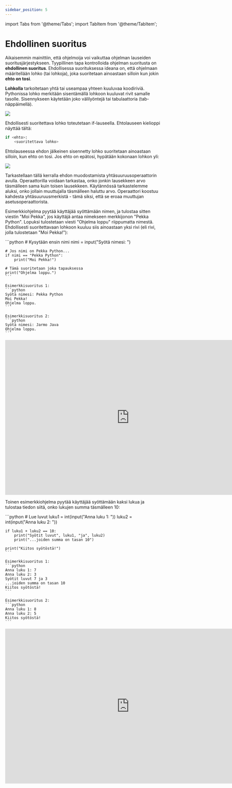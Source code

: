 ```yaml
---
sidebar_position: 5
---
```

import Tabs from '@theme/Tabs';
import TabItem from '@theme/TabItem';

# Ehdollinen suoritus

Aikaisemmin mainittiin, että ohjelmoija voi vaikuttaa ohjelman lauseiden suoritusjärjestykseen. Tyypillinen tapa kontrolloida ohjelman suoritusta on **ehdollinen suoritus**. Ehdollisessa suorituksessa ideana on, että ohjelmaan määritellään lohko (tai lohkoja), joka suoritetaan ainoastaan silloin kun jokin **ehto on tosi**.

**Lohkolla** tarkoitetaan yhtä tai useampaa yhteen kuuluvaa koodiriviä. Pythonissa lohko merkitään sisentämällä lohkoon kuuluvat rivit samalle tasolle. Sisennykseen käytetään joko välilyöntejä tai tabulaattoria (tab-näppäimellä).

![](/img/img-fi/w1-4.png)

Ehdollisesti suoritettava lohko toteutetaan if-lauseella. Ehtolauseen kielioppi näyttää tältä:

```python 
if <ehto>:
    <suoritettava lohko>
 ```

Ehtolauseessa ehdon jälkeinen sisennetty lohko suoritetaan ainoastaan silloin, kun ehto on tosi. Jos ehto on epätosi, hypätään kokonaan lohkon yli:

![](/img/img-fi/w1-5.png)

Tarkastellaan tällä kerralla ehdon muodostamista yhtäsuuruusoperaattorin avulla. Operaattorilla voidaan tarkastaa, onko jonkin lausekkeen arvo täsmälleen sama kuin toisen lausekkeen. Käytännössä tarkastelemme aluksi, onko jollain muuttujalla täsmälleen haluttu arvo. Operaattori koostuu kahdesta yhtäsuuruusmerkistä - tämä siksi, että se eroaa muuttujan asetusoperaattorista.

Esimerkkiohjelma pyytää käyttäjää syöttämään nimen, ja tulostaa sitten viestin "Moi Pekka", jos käyttäjä antaa nimekseen merkkijonon "Pekka Python". Lopuksi tulostetaan viesti "Ohjelma loppu" riippumatta nimestä. Ehdollisesti suoritettavaan lohkoon kuuluu siis ainoastaan yksi rivi (eli rivi, jolla tulostetaan "Moi Pekka!"):

<Tabs>
  <TabItem value="code" label="Koodiesimerkki" default>
    ```python 
    # Kysytään ensin nimi
    nimi = input("Syötä nimesi: ")

    # Jos nimi on Pekka Python...
    if nimi == "Pekka Python":
        print("Moi Pekka!")

    # Tämä suoritetaan joka tapauksessa
    print("Ohjelma loppu.")
    ```

    Esimerkkisuoritus 1:
    ```python 
    Syötä nimesi: Pekka Python
    Moi Pekka!
    Ohjelma loppu.
    ```

    Esimerkkisuoritus 2:
    ```python 
    Syötä nimesi: Jarmo Java
    Ohjelma loppu.
    ```
  </TabItem>
  <TabItem value="Visualisaatio" label="Visualisaatio">
    <iframe width="800" height="500" frameborder="0" src="https://pythontutor.com/iframe-embed.html#code=%23%20Kysyt%C3%A4%C3%A4n%20ensin%20nimi%0Animi%20%3D%20input%28%22Sy%C3%B6t%C3%A4%20nimesi%3A%20%22%29%0A%0A%23%20Jos%20nimi%20on%20Pekka%20Python...%0Aif%20nimi%20%3D%3D%20%22Pekka%20Python%22%3A%0A%20%20%20%20print%28%22Moi%20Pekka!%22%29%0A%0A%23%20T%C3%A4m%C3%A4%20suoritetaan%20joka%20tapauksessa%0Aprint%28%22Ohjelma%20loppu.%22%29&codeDivHeight=400&codeDivWidth=350&cumulative=false&curInstr=0&heapPrimitives=nevernest&origin=opt-frontend.js&py=3&rawInputLstJSON=%5B%5D&textReferences=false"> </iframe>
  </TabItem>
</Tabs>

Toinen esimerkkiohjelma pyytää käyttäjää syöttämään kaksi lukua ja tulostaa tiedon siitä, onko lukujen summa täsmälleen 10:

<Tabs>
  <TabItem value="code" label="Koodiesimerkki" default>
    ```python 
    # Lue luvut
    luku1 = int(input("Anna luku 1: "))
    luku2 = int(input("Anna luku 2: "))

    if luku1 + luku2 == 10:
        print("Syötit luvut", luku1, "ja", luku2)
        print("...joiden summa on tasan 10")

    print("Kiitos syötöstä!")
    ```

    Esimerkkisuoritus 1:
    ```python 
    Anna luku 1: 7
    Anna luku 2: 3
    Syötit luvut 7 ja 3
    ...joiden summa on tasan 10
    Kiitos syötöstä!
    ```

    Esimerkkisuoritus 2:
    ```python 
    Anna luku 1: 8
    Anna luku 2: 5
    Kiitos syötöstä!
    ```
  </TabItem>
  <TabItem value="Visualisaatio" label="Visualisaatio">
    <iframe width="800" height="500" frameborder="0" src="https://pythontutor.com/iframe-embed.html#code=%23%20Lue%20luvut%0Aluku1%20%3D%20int%28input%28%22Anna%20luku%201%3A%20%22%29%29%0Aluku2%20%3D%20int%28input%28%22Anna%20luku%202%3A%20%22%29%29%0A%0Aif%20luku1%20%2B%20luku2%20%3D%3D%2010%3A%0A%20%20%20%20print%28%22Sy%C3%B6tit%20luvut%22,%20luku1,%20%22ja%22,%20luku2%29%0A%20%20%20%20print%28%22...joiden%20summa%20on%20tasan%2010%22%29%0A%0Aprint%28%22Kiitos%20sy%C3%B6t%C3%B6st%C3%A4!%22%29&codeDivHeight=400&codeDivWidth=350&cumulative=false&curInstr=0&heapPrimitives=nevernest&origin=opt-frontend.js&py=3&rawInputLstJSON=%5B%5D&textReferences=false"> </iframe>
  </TabItem>
</Tabs>